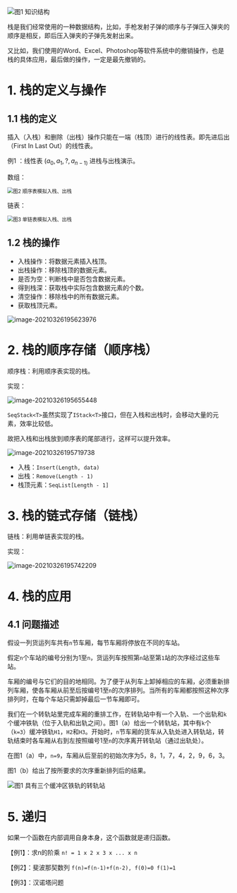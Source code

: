 ![图1 知识结构](https://raw.githubusercontent.com/DaiDuncan/PicUploader/main/img2/20210326195424.png)

栈是我们经常使用的一种数据结构，比如，手枪发射子弹的顺序与子弹压入弹夹的顺序是相反，即后压入弹夹的子弹先发射出来。

又比如，我们使用的Word、Excel、Photoshop等软件系统中的撤销操作，也是栈的具体应用，最后做的操作，一定是最先撤销的。

# 1. 栈的定义与操作

## 1.1 栈的定义

插入（入栈）和删除（出栈）操作只能在一端（栈顶）进行的线性表。即先进后出（First In Last Out）的线性表。

例1 ：线性表 $(a_0,a_1,?,a_{n-1)}$ 进栈与出栈演示。

数组：

<img src="https://raw.githubusercontent.com/DaiDuncan/PicUploader/main/img2/20210326195514.png" alt="图2 顺序表模拟入栈、出栈" style="zoom:80%;" />



链表：

<img src="https://raw.githubusercontent.com/DaiDuncan/PicUploader/main/img2/20210326195544.png" alt="图3 单链表模拟入栈、出栈" style="zoom:80%;" />





## 1.2 栈的操作

- 入栈操作：将数据元素插入栈顶。
- 出栈操作：移除栈顶的数据元素。
- 是否为空：判断栈中是否包含数据元素。
- 得到栈深：获取栈中实际包含数据元素的个数。
- 清空操作：移除栈中的所有数据元素。
- 获取栈顶元素。

![image-20210326195623976](https://raw.githubusercontent.com/DaiDuncan/PicUploader/main/img2/20210326195624.png)



# 2. 栈的顺序存储（顺序栈）

顺序栈：利用顺序表实现的栈。

实现：

![image-20210326195655448](https://raw.githubusercontent.com/DaiDuncan/PicUploader/main/img2/20210326195655.png)



`SeqStack<T>`虽然实现了`IStack<T>`接口，但在入栈和出栈时，会移动大量的元素，效率比较低。

故把入栈和出栈放到顺序表的尾部进行，这样可以提升效率。

![image-20210326195719738](https://raw.githubusercontent.com/DaiDuncan/PicUploader/main/img2/20210326195720.png)

- 入栈：`Insert(Length, data)`
- 出栈：`Remove(Length - 1)`
- 栈顶元素：`SeqList[Length - 1]`





# 3. 栈的链式存储（链栈）

链栈：利用单链表实现的栈。

实现：

![image-20210326195742209](https://raw.githubusercontent.com/DaiDuncan/PicUploader/main/img2/20210326195742.png)



# 4. 栈的应用

## **4.1 问题描述**

假设一列货运列车共有`n`节车厢，每节车厢将停放在不同的车站。

假定`n`个车站的编号分别为1至`n`，货运列车按照第`n`站至第`1`站的次序经过这些车站。

车厢的编号与它们的目的地相同。为了便于从列车上卸掉相应的车厢，必须重新排列车厢，使各车厢从前至后按编号1至`n`的次序排列。当所有的车厢都按照这种次序排列时，在每个车站只需卸掉最后一节车厢即可。

我们在一个转轨站里完成车厢的重排工作，在转轨站中有一个入轨、一个出轨和`k`个缓冲铁轨（位于入轨和出轨之间）。图1（a）给出一个转轨站，其中有`k`个（`k=3`）缓冲铁轨`H1`，`H2`和`H3`。开始时，`n`节车厢的货车从入轨处进入转轨站，转轨结束时各车厢从右到左按照编号1至`n`的次序离开转轨站（通过出轨处）。

在图1（a）中，`n=9`，车厢从后至前的初始次序为5，8，1，7，4，2，9，6，3。

图1（b）给出了按所要求的次序重新排列后的结果。

![图1 具有三个缓冲区铁轨的转轨站](https://raw.githubusercontent.com/DaiDuncan/PicUploader/main/img2/20210326195825.png)





# 5. 递归

如果一个函数在内部调用自身本身，这个函数就是递归函数。

【例1】：求n的阶乘 `n! = 1 x 2 x 3 x ... x n`

【例2】：斐波那契数列 `f(n)=f(n-1)+f(n-2), f(0)=0 f(1)=1`

【例3】：汉诺塔问题